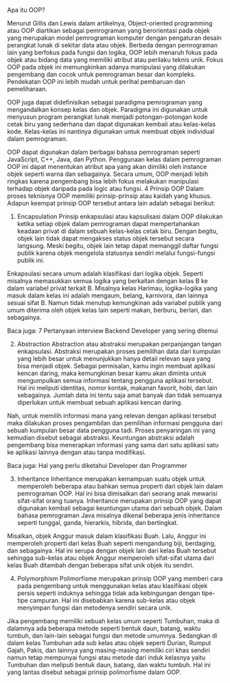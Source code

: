 Apa itu OOP?

Menurut Gillis dan Lewis dalam artikelnya, Object-oriented programming atau OOP diartikan sebagai pemrograman yang berorientasi pada objek yang merupakan model pemrograman komputer dengan pengaturan desain perangkat lunak di sekitar data atau objek. Berbeda dengan pemrograman lain yang berfokus pada fungsi dan logika, OOP lebih menaruh fokus pada objek atau bidang data yang memiliki atribut atau perilaku teknis unik. Fokus OOP pada objek ini memungkinkan adanya manipulasi yang dilakukan pengembang dan cocok untuk pemrograman besar dan kompleks. Pendekatan OOP ini lebih mudah untuk perihal pembaruan dan pemeliharaan. 

OOP juga dapat didefinisikan sebagai paradigma pemrograman yang mengandalkan konsep kelas dan objek. Paradigma ini digunakan untuk menyusun program perangkat lunak menjadi potongan-potongan kode cetak biru yang sederhana dan dapat digunakan kembali atau kelas-kelas kode. Kelas-kelas ini nantinya digunakan untuk membuat objek individual dalam pemrograman.

OOP dapat digunakan dalam berbagai bahasa pemrograman seperti JavaScript, C++, Java, dan Python. Penggunaan kelas dalam pemrograman OOP ini dapat menentukan atribut apa yang akan dimiliki oleh instance objek seperti warna dan sebagainya. Secara umum, OOP menjadi lebih ringkas karena pengembang bisa lebih fokus melakukan manipulasi terhadap objek daripada pada logic atau fungsi.
4 Prinsip OOP
Dalam proses teknisnya OOP memiliki prinsip-prinsip atau kaidah yang khusus. Adapun keempat prinsip OOP tersebut antara lain adalah sebagai berikut:

1. Encapsulation
Prinsip enkapsulasi atau kapsulisasi dalam OOP dilakukan ketika setiap objek dalam pemrograman dapat mempertahankan keadaan privat di dalam sebuah kelas-kelas cetak biru. Dengan begitu, objek lain tidak dapat mengakses status objek tersebut secara langsung. Meski begitu, objek lain tetap dapat memanggil daftar fungsi publik karena objek mengelola statusnya sendiri melalui fungsi-fungsi publik ini.

Enkapsulasi secara umum adalah klasifikasi dari logika objek. Seperti misalnya memasukkan semua logika yang berkaitan dengan kelas B ke dalam variabel privat terkait B. Misalnya kelas Harimau, logika-logika yang masuk dalam kelas ini adalah mengaum, belang, karnivora, dan lainnya sesuai sifat B. Namun tidak menutup kemungkinan ada variabel publik yang umum diterima oleh objek kelas lain seperti makan, berburu, berlari, dan sebagainya.

Baca juga: 7 Pertanyaan interview Backend Developer yang sering ditemui

2. Abstraction
Abstraction atau abstraksi merupakan perpanjangan tangan enkapsulasi. Abstraksi merupakan proses pemilihan data dari kumpulan yang lebih besar untuk menunjukkan hanya detail relevan saya yang bisa menjadi objek. Sebagai permisalan, kamu ingin membuat aplikasi kencan daring, maka kemungkinan besar kamu akan diminta untuk mengumpulkan semua informasi tentang pengguna aplikasi tersebut. Hal ini meliputi identitas, nomor kontak, makanan favorit, hobi, dan lain sebagainya. Jumlah data ini tentu saja amat banyak dan tidak semuanya diperlukan untuk membuat sebuah aplikasi kencan daring.

Nah, untuk memilih informasi mana yang relevan dengan aplikasi tersebut maka dilakukan proses pengambilan dan pemilihan informasi pengguna dari sebuah kumpulan besar data pengguna tadi. Proses penyaringan ini yang kemudian disebut sebagai abstraksi. Keuntungan abstraksi adalah pengembang bisa menerapkan informasi yang sama dari satu aplikasi satu ke aplikasi lainnya dengan atau tanpa modifikasi.

Baca juga: Hal yang perlu diketahui Developer dan Programmer

3. Inheritance
Inheritance merupakan kemampuan suatu objek untuk memperoleh beberapa atau bahkan semua properti dari objek lain dalam pemrograman OOP. Hal ini bisa dimisalkan dari seorang anak mewarisi sifat-sifat orang tuanya. Inheritance merupakan prinsip OOP yang dapat digunakan kembali sebagai keuntungan utama dari sebuah objek. Dalam bahasa pemrograman Java misalnya dikenal beberapa jenis inheritance seperti tunggal, ganda, hierarkis, hibrida, dan bertingkat.

Misalkan, objek Anggur masuk dalam klasifikasi Buah. Lalu, Anggur ini memperoleh properti dari kelas Buah seperti mengandung biji, berdaging, dan sebagainya. Hal ini serupa dengan objek lain dari kelas Buah tersebut sehingga sub-kelas atau objek Anggur memperoleh sifat-sifat utama dari kelas Buah ditambah dengan beberapa sifat unik objek itu sendiri.

4. Polymorphism
Polimorfisme merupakan prinsip OOP yang memberi cara pada pengembang untuk menggunakan kelas atau klasifikasi objek persis seperti induknya sehingga tidak ada kebingungan dengan tipe-tipe campuran. Hal ini disebabkan karena sub-kelas atau objek menyimpan fungsi dan metodenya sendiri secara unik.

Jika pengembang memiliki sebuah kelas umum seperti Tumbuhan, maka di dalamnya ada beberapa metode seperti bentuk daun, batang, waktu tumbuh, dan lain-lain sebagai fungsi dan metode umumnya. Sedangkan di dalam kelas Tumbuhan ada sub kelas atau objek seperti Durian, Rumput Gajah, Pakis, dan lainnya yang masing-masing memiliki ciri khas sendiri namun tetap mempunyai fungsi atau metode dari induk kelasnya yaitu Tumbuhan dan meliputi bentuk daun, batang, dan waktu tumbuh. Hal ini yang lantas disebut sebagai prinsip polimorfisme dalam OOP.